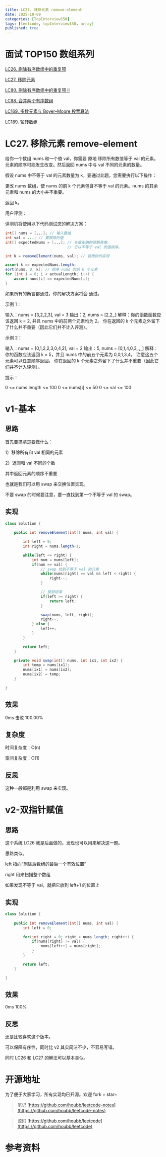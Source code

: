 ```yaml
---
title: LC27. 移除元素 remove-element
date: 2025-10-09 
categories: [TopInterview150]
tags: [leetcode, topInterview150, array]
published: true
---
```


# 面试 TOP150 数组系列

[LC26. 删除有序数组中的重复项](https://houbb.github.io/leetcode-notes/posts/leetcode/topinterview-150/2025-10-09-array-03-LC26-remove-duplicates-from-sorted-array.html)

[LC27. 移除元素](https://houbb.github.io/leetcode-notes/posts/leetcode/topinterview-150/2025-10-09-array-02-LC27-remove-element.html)

[LC80. 删除有序数组中的重复项 II](https://houbb.github.io/leetcode-notes/posts/leetcode/topinterview-150/2025-10-09-array-04-LC80-remove-duplicates-from-sorted-array-ii.html)

[LC88. 合并两个有序数组](https://houbb.github.io/leetcode-notes/posts/leetcode/topinterview-150/2025-10-09-array-01-LC88-merge-sorted-array.html)

[LC169. 多数元素与 Boyer–Moore 投票算法](https://houbb.github.io/leetcode-notes/posts/leetcode/topinterview-150/2025-10-09-array-06-LC169-majority-element.html)

[LC189. 轮转数组](https://houbb.github.io/leetcode-notes/posts/leetcode/topinterview-150/2025-10-10-array-06-LC189-rotate-array.html)

# LC27. 移除元素 remove-element

给你一个数组 nums 和一个值 val，你需要 原地 移除所有数值等于 val 的元素。元素的顺序可能发生改变。然后返回 nums 中与 val 不同的元素的数量。

假设 nums 中不等于 val 的元素数量为 k，要通过此题，您需要执行以下操作：

更改 nums 数组，使 nums 的前 k 个元素包含不等于 val 的元素。nums 的其余元素和 nums 的大小并不重要。

返回 k。

用户评测：

评测机将使用以下代码测试您的解决方案：

```java
int[] nums = [...]; // 输入数组
int val = ...; // 要移除的值
int[] expectedNums = [...]; // 长度正确的预期答案。
                            // 它以不等于 val 的值排序。

int k = removeElement(nums, val); // 调用你的实现

assert k == expectedNums.length;
sort(nums, 0, k); // 排序 nums 的前 k 个元素
for (int i = 0; i < actualLength; i++) {
    assert nums[i] == expectedNums[i];
}
```

如果所有的断言都通过，你的解决方案将会 通过。

 

示例 1：

输入：nums = [3,2,2,3], val = 3
输出：2, nums = [2,2,_,_]
解释：你的函数函数应该返回 k = 2, 并且 nums 中的前两个元素均为 2。
你在返回的 k 个元素之外留下了什么并不重要（因此它们并不计入评测）。

示例 2：

输入：nums = [0,1,2,2,3,0,4,2], val = 2
输出：5, nums = [0,1,4,0,3,_,_,_]
解释：你的函数应该返回 k = 5，并且 nums 中的前五个元素为 0,0,1,3,4。
注意这五个元素可以任意顺序返回。
你在返回的 k 个元素之外留下了什么并不重要（因此它们并不计入评测）。
 

提示：

0 <= nums.length <= 100
0 <= nums[i] <= 50
0 <= val <= 100

# v1-基本

## 思路

首先要搞清楚要做什么：

1）移除所有和 val 相同的元素

2）返回和 val 不同的个数

其中返回元素的顺序不重要

也就是我们可以用 swap 来交换位置实现。

不要 swap 的时候要注意，要一直找到第一个不等于 val 的 swap。

## 实现

```java
class Solution {
    
    public int removeElement(int[] nums, int val) {

        int left = 0;
        int right = nums.length-1;

        while(left <= right) {
            int num = nums[left];
            if(num == val) {
                // swap 找到不等于 val 的元素
                while(nums[right] == val && left < right) {
                    right--;
                }

                // 提前结束
                if(left >= right) {
                    return left;
                }

                swap(nums, left, right);
                right--;
            } else {
                left++;
            }
        }

        return left;
    }

    private void swap(int[] nums, int ix1, int ix2) {
        int temp = nums[ix1];
        nums[ix1] = nums[ix2];
        nums[ix2] = temp;
    }

}
```

## 效果

0ms 击败 100.00%

## 复杂度

时间复杂度：O(n)

空间复杂度：O(1)

## 反思

这种一般都是利用 swap 来实现。

# v2-双指针赋值

## 思路

这个系统 LC26 我是后面做的，发现也可以用来解决这一题。

思路类似。

left 指向“删除后数组的最后一个有效位置”

right 用来扫描整个数组

如果发现不等于 val，就把它放到 left+1 的位置上


## 实现

```java
class Solution {
    
    public int removeElement(int[] nums, int val) {
        int left = 0;

        for(int right = 0; right < nums.length; right++) {
            if(nums[right] != val) {
                nums[left++] = nums[right];
            }
        }        

        return left;
    }

}
```

## 效果

0ms 100%

## 反思

还是比较喜欢这个版本。

可以保障有序性，同时比 v2 其实简洁不少，不容易写错。

同时 LC26 和 LC27 的解法可以基本类似。

# 开源地址

为了便于大家学习，所有实现均已开源。欢迎 fork + star~

> 笔记 [https://github.com/houbb/leetcode-notes](https://github.com/houbb/leetcode-notes)

> 源码 [https://github.com/houbb/leetcode](https://github.com/houbb/leetcode)

# 参考资料


